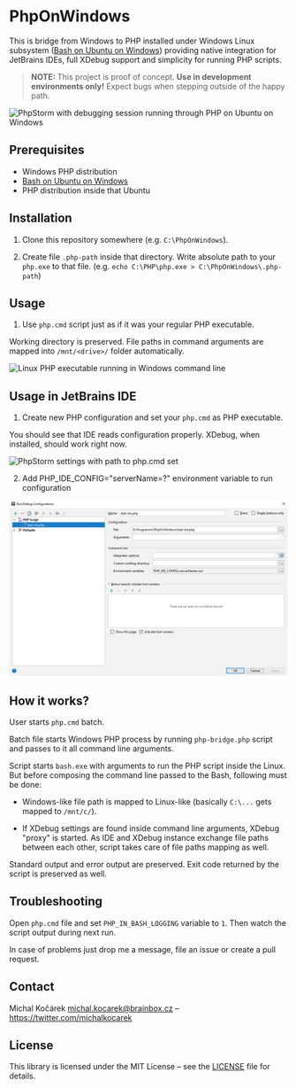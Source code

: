 # PhpOnWindows

This is bridge from Windows to PHP installed under Windows Linux subsystem 
    ([Bash on Ubuntu on Windows](https://msdn.microsoft.com/en-us/commandline/wsl/))
    providing native integration for JetBrains IDEs, full XDebug support and simplicity for running PHP scripts.

> **NOTE:** This project is proof of concept. **Use in development environments only!** 
> Expect bugs when stepping outside of the happy path.

![PhpStorm with debugging session running through PHP on Ubuntu on Windows](doc/phpstorm-preview.png)

## Prerequisites

* Windows PHP distribution
* [Bash on Ubuntu on Windows](https://msdn.microsoft.com/en-us/commandline/wsl/install_guide)
* PHP distribution inside that Ubuntu

## Installation

1. Clone this repository somewhere (e.g. `C:\PhpOnWindows`).

2. Create file `.php-path` inside that directory. Write absolute path to your `php.exe` to that file. 
   (e.g. `echo C:\PHP\php.exe > C:\PhpOnWindows\.php-path`)

## Usage

1. Use `php.cmd` script just as if it was your regular PHP executable.

Working directory is preserved. File paths in command arguments are mapped into `/mnt/<drive>/` folder automatically. 

![Linux PHP executable running in Windows command line](doc/command-line.png)

## Usage in JetBrains IDE

1. Create new PHP configuration and set your `php.cmd` as PHP executable.

You should see that IDE reads configuration properly. XDebug, when installed, should work right now.

![PhpStorm settings with path to php.cmd set](doc/phpstorm-settings.png)

2. Add PHP_IDE_CONFIG="serverName=?" environment variable to run configuration

![PhpStorm run configuration](doc/phpstorm-run.png)

## How it works?

User starts `php.cmd` batch.

Batch file starts Windows PHP process by running `php-bridge.php` script and passes to it all command line arguments.

Script starts `bash.exe` with arguments to run the PHP script inside the Linux. But before composing the command line
passed to the Bash, following must be done:

* Windows-like file path is mapped to Linux-like (basically `C:\...` gets mapped to `/mnt/c/`).

* If XDebug settings are found inside command line arguments, XDebug "proxy" is started. As IDE and XDebug instance
  exchange file paths between each other, script takes care of file paths mapping as well.
  
Standard output and error output are preserved. Exit code returned by the script is preserved as well.

## Troubleshooting

Open `php.cmd` file and set `PHP_IN_BASH_LOGGING` variable to `1`. Then watch the script output during next run.

In case of problems just drop me a message, file an issue or create a pull request.

## Contact

Michal Kočárek <michal.kocarek@brainbox.cz> – <https://twitter.com/michalkocarek>

## License

This library is licensed under the MIT License – see the [LICENSE](LICENSE) file for details.
